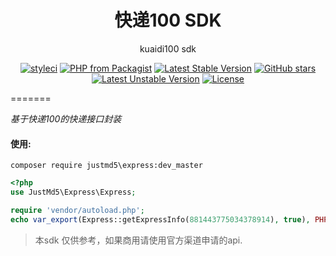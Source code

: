 <h1 align="center">快递100  SDK</h1>

<p align="center">kuaidi100 sdk</p>

<p align="center">
<a href="https://styleci.io/repos/23494261"><img src="https://styleci.io/repos/23494261/shield?branch=master" alt="styleci"></a>
<a href="https://packagist.org/packages/justmd5/Express"><img src="https://img.shields.io/packagist/php-v/justmd5/Express.svg" alt="PHP from Packagist"></a>
<a href="https://packagist.org/packages/justmd5/Express"><img src="https://poser.pugx.org/justmd5/Express/v/stable.svg" alt="Latest Stable Version"></a>
<a href="https://packagist.org/packages/justmd5/Express"><img src="https://img.shields.io/github/stars/justmd5/Express.svg?style=social&label=Stars" alt="GitHub stars"></a>
<a href="https://packagist.org/packages/justmd5/Express"><img src="https://poser.pugx.org/justmd5/Express/v/unstable.svg" alt="Latest Unstable Version"></a>
<a href="https://packagist.org/packages/justmd5/Express"><img src="https://img.shields.io/github/license/justmd5/Express.svg" alt="License"></a>
</p>

=======

*基于快递100的快递接口封装*


#### 使用:
```shell
composer require justmd5\express:dev_master
```
```php
<?php
use JustMd5\Express\Express;

require 'vendor/autoload.php';
echo var_export(Express::getExpressInfo(881443775034378914), true), PHP_EOL;

```
> 本sdk 仅供参考，如果商用请使用官方渠道申请的api.
